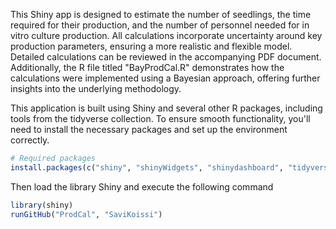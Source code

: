 This Shiny app is designed to estimate the number of seedlings, the time required for their production, and the number of personnel needed for in vitro culture production. All calculations incorporate uncertainty around key production parameters, ensuring a more realistic and flexible model. Detailed calculations can be reviewed in the accompanying PDF document. Additionally, the R file titled "BayProdCal.R" demonstrates how the calculations were implemented using a Bayesian approach, offering further insights into the underlying methodology.

This application is built using Shiny and several other R packages, including tools from the tidyverse collection. To ensure smooth functionality, you'll need to install the necessary packages and set up the environment correctly. 

```r
# Required packages
install.packages(c("shiny", "shinyWidgets", "shinydashboard", "tidyverse"))

```

Then load the library Shiny and execute the following command

```r
library(shiny)
runGitHub("ProdCal", "SaviKoissi")
```

